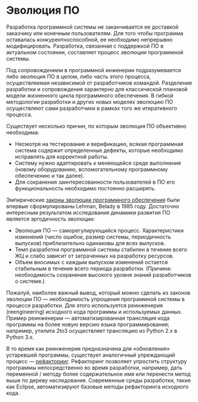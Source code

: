 # Эволюция ПО

Разработка программной системы не заканчивается ее доставкой заказчику
или конечным пользователям. Для того чтобы программа оставалась конкурентноспособной,
ее необходимо непрерывно модифицировать. Разработка, связанная с поддержкой ПО
в актуальном состоянии, составляет процесс *эволюции* программной системы.

Под *сопровождением* в программной инженерии подразумевается либо эволюция ПО
в целом, либо часть этого процесса, осуществляемая независимой от разработчиков
командой. Разделение разработки и сопровождения характерно для классической
плановой модели жизненного цикла программного обеспечения. В гибкой методологии
разработки и других новых моделях эволюцию ПО осуществляют сами разработчики
в рамках того же итеративного процесса.

Существует несколько причин, по которым эволюция ПО объективно необходима:

* Несмотря на тестирование и верификацию, всякая программная система содержит
  определенные дефекты, которые необходимо исправлять для корректной работы.
* Систему нужно адаптировать к меняющейся среде выполнения (новому оборудованию,
  вспомогательному программному обеспечению и так далее).
* Для сохранения заинтересованности пользователей в ПО его функциональность
  необходимо постоянно расширять.

Эмпирические [законы эволюции программного обеспечения][laws] были впервые сформулированы
Lehman, Belady в 1985 году. Достаточно интересным результатом исследования динамики
развития ПО является эргодичность эволюции:

* Эволюция ПО — саморегулирующийся процесс. Характеристики изменений (число ошибок,
  размер системы, периодичность выпусков) приблизительно одинаковы для всех выпусков.
* Темп разработки программной системы стабилен в течение всего ЖЦ и слабо зависит
  от затраченных на разработку ресурсов.
* Объем вносимых с каждым выпуском изменений остается стабильным в течение всего
  периода разработки. (Причина: необходимость сохранения высокого уровня знаний
  разработчиков о системе.)

Пожалуй, наиболее важный вывод, который можно сделать из законов эволюции ПО —
необходимость упрощения программной системы в процессе разработки. Для этого используется
реинженерия (reengineering) исходного кода программы и используемых данных.
Пример реинженерии — автоматизированная трансляция кода программы на более новую
версию языка программирования; например, утилита 2to3 осуществляет трансляцию
из Python 2.x в Python 3.x.

В то время как реинженерия предназначена для «обновления» устаревшей программы,
существует аналогичный упреждающий процесс — [рефакторинг][refactor].
Рефакторинг позволяет упростить структуру программы непосредственно во время разработки,
например, дать переменной / методу более содержательное имя или перенести метод
выше по дереву наследования. Современные среды разработки, такие как Eclipse,
автоматизируют базовые методы рефакторинга исходного кода.

[laws]: https://en.wikipedia.org/wiki/Lehman%27s_laws_of_software_evolution
[refactor]: https://en.wikipedia.org/wiki/Code_refactoring

